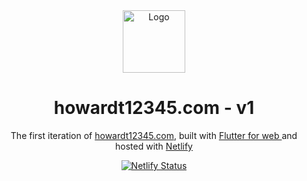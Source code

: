 <div align="center">
  <img alt="Logo" src="https://raw.githubusercontent.com/howardt12345/website-v1/master/images/logo_dark.png" width="100" />
</div>
<h1 align="center">
  howardt12345.com - v1
</h1>
</h1>
<p align="center">
  The first iteration of <a href="https://howardt12345.com" target="_blank">howardt12345.com</a>, built with <a href="https://flutter.dev/" target="_blank">Flutter for web </a> and hosted with <a href="https://www.netlify.com/" target="_blank">Netlify</a>
</p>
<p align="center">
  <a href="https://app.netlify.com/sites/howardt12345-v1/deploys" target="_blank">
    <img src="https://api.netlify.com/api/v1/badges/6b692f74-bfc4-45d5-a416-68a594d31c36/deploy-status" alt="Netlify Status" />
  </a>
</p>
